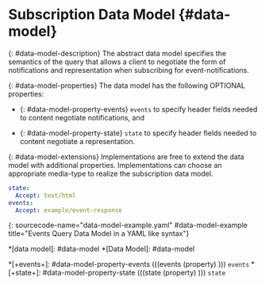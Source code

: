 # Subscription Data Model {#data-model}

{: #data-model-description}
The abstract data model specifies the semantics of the query that allows a client to negotiate the form of notifications and representation when subscribing for event-notifications.

{: #data-model-properties}
The data model has the following OPTIONAL properties:

+ {: #data-model-property-events}
`events` to specify header fields needed to content negotiate notifications, and

+ {: #data-model-property-state}
`state` to specify header fields needed to content negotiate a representation.

{: #data-model-extensions}
Implementations are free to extend the data model with additional properties. Implementations can choose an appropriate media-type to realize the subscription data model.

~~~ yaml
state:
  Accept: text/html
events:
  Accept: example/event-response
~~~
{: sourcecode-name="data-model-example.yaml" #data-model-example title="Events Query Data Model in a YAML like syntax"}

*[data model]: #data-model
*[Data Model]: #data-model

*[+events+]: #data-model-property-events (((events (property) ))) `events`
*[+state+]: #data-model-property-state (((state (property) ))) `state`
